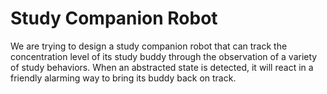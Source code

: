 # Study Companion Robot
We are trying to design a study companion robot that can track the concentration level of its study buddy through the observation of a variety of study behaviors. When an abstracted state is detected, it will react in a friendly alarming way to bring its buddy back on track.
